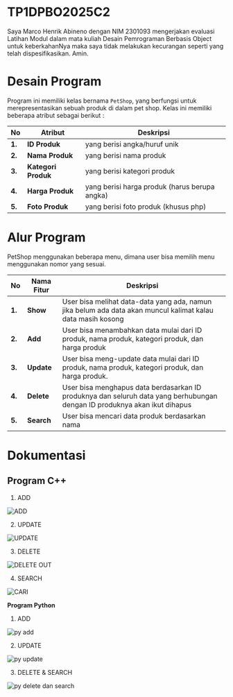 # TP1DPBO2025C2
Saya Marco Henrik Abineno dengan NIM 2301093 mengerjakan evaluasi Latihan Modul dalam mata kuliah Desain Pemrograman Berbasis Object untuk keberkahanNya maka saya tidak melakukan kecurangan seperti yang telah dispesifikasikan. Amin.

# Desain Program

Program ini memiliki kelas bernama `PetShop`, yang berfungsi untuk merepresentasikan sebuah produk di dalam pet shop. Kelas ini memiliki beberapa atribut sebagai berikut :  

| **No** | **Atribut**     | **Deskripsi**                    |
|--------|---------------|--------------------------------|
| **1.** | **ID Produk**     | yang berisi angka/huruf unik  |
| **2.** | **Nama Produk**   | yang berisi nama produk      |
| **3.** | **Kategori Produk**      | yang berisi kategori produk  |
| **4.** | **Harga Produk**        | yang berisi harga produk (harus berupa angka) |
| **5.** | **Foto Produk**        | yang berisi foto produk (khusus php) |


# Alur Program

PetShop menggunakan beberapa menu, dimana user bisa memilih menu menggunakan nomor yang sesuai.  

| **No** | **Nama Fitur** | **Deskripsi** |
|--------|--------------|----------------------------------------------------------------------------------------------------------------------------------------------------|
| **1.** | **Show**    | User bisa melihat data-data yang ada, namun jika belum ada data akan muncul kalimat kalau data masih kosong |
| **2.** | **Add**     | User bisa menambahkan data mulai dari ID produk, nama produk, kategori produk, dan harga produk |
| **3.** | **Update**  | User bisa meng-update data mulai dari ID produk, nama produk, kategori produk, dan harga produk. |
| **4.** | **Delete**  | User bisa menghapus data berdasarkan ID produknya dan seluruh data yang berhubungan dengan ID produknya akan ikut dihapus |
| **5.** | **Search**  | User bisa mencari data produk berdasarkan nama |


# Dokumentasi

## **Program C++**

1. ADD

![ADD](https://github.com/user-attachments/assets/04326016-345d-490a-aca6-fec3dc094948)
  
2. UPDATE

![UPDATE](https://github.com/user-attachments/assets/0d0fbef0-51f3-4a8b-918b-757a227c26aa)

3. DELETE
  
![DELETE   OUT](https://github.com/user-attachments/assets/dba983ff-5b2b-4db1-854f-ca66a1f9833b)

4. SEARCH

![CARI](https://github.com/user-attachments/assets/f1a71c4f-2bb0-463f-95bf-0491da95c996)
  
**Program Python**

1. ADD

![py add](https://github.com/user-attachments/assets/06878160-c3ae-4c77-a8e2-89ecaf6a9d11)
  
2. UPDATE
  
![py update](https://github.com/user-attachments/assets/679c01d2-aeab-4368-a079-d1e93921f4c9)

3. DELETE & SEARCH
  
![py delete dan search](https://github.com/user-attachments/assets/03f40bd3-71a5-4fd6-b3ce-7b031263f4b9)

